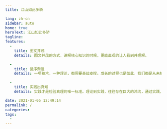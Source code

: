 ```yaml
---
title: 江山如此多骄

lang: zh-cn
sidebar: auto
home: true
heroText: 江山如此多骄
tagline:
features:
  -
    title: 图文并茂
    details: 图文并茂的方式，讲解核心知识的时候，更能直观的让人看到并理解。

  -
    title: 循序渐进
    details: 一项技术，一种理论，都需要基础支撑。成长的过程也是如此，我们都是从未知到已知。学习更是需要循序渐进的方式，从简入繁来完成从入门到精通的过程。

  -
    title: 实践出真知
    details: 实践才是检验真理的唯一标准。理论到实践，往往存在巨大的鸿沟，通过实践，才能真知检验是否真的掌握一项技术。

date: 2021-01-05 12:49:14
permalink: /
categories:
tags:
  - 
---
```


